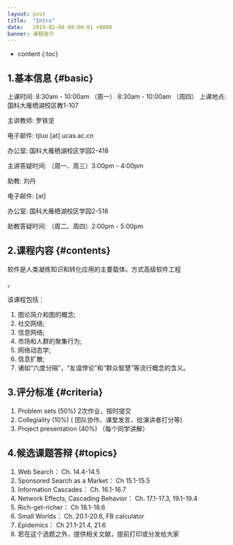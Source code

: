 ```yaml
---
layout: post
title:  "Intro"
date:   2019-02-08 08:00:01 +0800
banner: 课程简介
---
```


* content
{:toc}

1.基本信息    {#basic}
---------------------------
上课时间: 8:30am - 10:00am （周一）
         8:30am - 10:00am （周四）
上课地点: 国科大雁栖湖校区教1-107

主讲教师: 罗铁坚

电子邮件: tjluo [at] ucas.ac.cn

办公室: 国科大雁栖湖校区学园2-418 

主讲答疑时间: （周一、周三）3:00pm - 4:00pm 

助教: 刘丹

电子邮件:  [at] 

办公室: 国科大雁栖湖校区学园2-518 

助教答疑时间: （周二、周四）2:00pm - 5:00pm

2.课程内容 {#contents}
---------------------------
软件是人类凝练知识和转化应用的主要载体。方式高级软件工程

。

该课程包括：
1. 图论简介和图的概念; 
2. 社交网络; 
3. 信息网络; 
4. 市场和人群的聚集行为; 
5. 网络动态学; 
6. 信息扩散; 
7. 诸如“六度分隔”，“友谊悖论”和“群众智慧”等流行概念的含义。

3.评分标准 {#criteria}
---------------------------
1. Problem sets (50%) 2次作业，按时提交
2. Collegiality (10%) ( 团队协作、课堂发言、给演讲者打分等)
3. Project presentation (40%) （每个同学讲解）

4.候选课题答辩 {#topics}
---------------------------
1. Web Search： Ch. 14.4-14.5
2. Sponsored Search as a Market： Ch 15.1-15.5
3. Information Cascades： Ch. 16.1-16.7
4. Network Effects, Cascading Behavior： Ch. 17.1-17.3, 19.1-19.4
5. Rich-get-richer： Ch 18.1-18.6
6. Small Worlds： Ch. 20.1-20.6, FB calculator
7. Epidemics： Ch 21.1-21.4, 21.6
8. 若在这个选题之外，提供相关文献，提前打印或分发给大家
